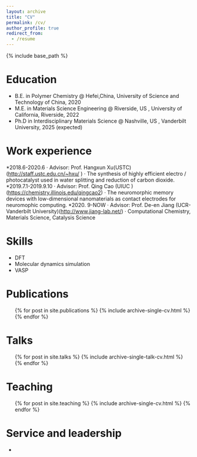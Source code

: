 ```yaml
---
layout: archive
title: "CV"
permalink: /cv/
author_profile: true
redirect_from:
  - /resume
---
```


{% include base_path %}

Education
======
* B.E. in Polymer Chemistry @ Hefei,China, University of Science and Technology of China, 2020
* M.E. in Materials Science Engineering @ Riverside, US , University of California, Riverside, 2022
* Ph.D in Interdisciplinary Materials Science @ Nashville, US , Vanderbilt University, 2025 (expected)

Work experience
======
*2018.6-2020.6
·	Advisor: Prof. Hangxun Xu(USTC)(http://staff.ustc.edu.cn/~hxu/ )
·	The synthesis of highly efficient  electro / photocatalyst  used in water splitting and reduction of carbon dioxide.
*2019.7.1-2019.9.10 
·	Advisor: Prof. Qing Cao (UIUC )(https://chemistry.illinois.edu/qingcao2)
·	 The neuromorphic memory devices with low-dimensional nanomaterials as contact electrodes for neuromophic computing.
*2020. 9-NOW
·	Advisor: Prof. De-en Jiang (UCR-Vanderbilt University)(http://www.jiang-lab.net/)
·	Computational Chemistry, Materials Science, Catalysis Science

  
Skills
======
* DFT
* Molecular dynamics simulation
* VASP
  
Publications
======
  <ul>{% for post in site.publications %}
    {% include archive-single-cv.html %}
  {% endfor %}</ul>
  
Talks
======
  <ul>{% for post in site.talks %}
    {% include archive-single-talk-cv.html %}
  {% endfor %}</ul>
  
Teaching
======
  <ul>{% for post in site.teaching %}
    {% include archive-single-cv.html %}
  {% endfor %}</ul>
  
Service and leadership
======
* 
